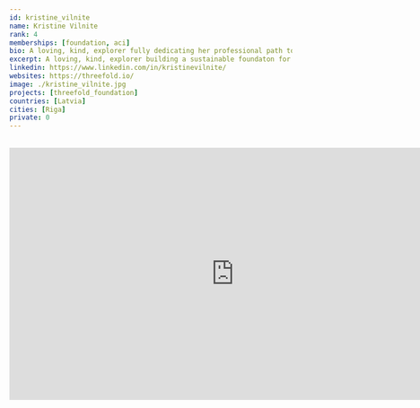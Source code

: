 ```yaml
---
id: kristine_vilnite
name: Kristine Vilnite
rank: 4
memberships: [foundation, aci]
bio: A loving, kind, explorer fully dedicating her professional path to build a sustainable foundaton for the future. Kristine is a compassionate innovator, founder, advisor, sustainable development advocate, adding value by unlocking power of diversity, simplicity and genuinity towards complex challenges assuring that a positive net impact on the planet is a norm.
excerpt: A loving, kind, explorer building a sustainable foundaton for the future.
linkedin: https://www.linkedin.com/in/kristinevilnite/
websites: https://threefold.io/
image: ./kristine_vilnite.jpg
projects: [threefold_foundation]
countries: [Latvia]
cities: [Riga]
private: 0
---
```



<BR>

<iframe src="https://player.vimeo.com/video/417088459" width="800" height="450" frameborder="0" allow="autoplay; fullscreen" allowfullscreen></iframe>

<BR>

